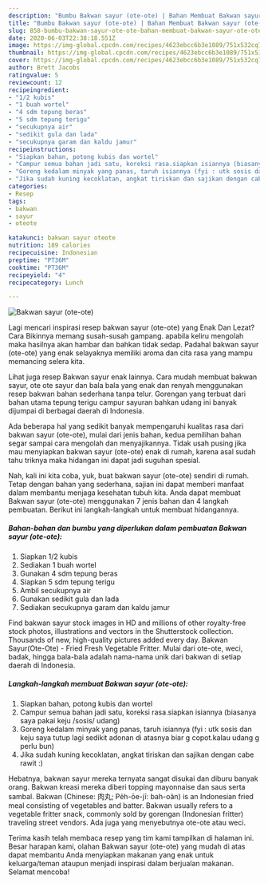 ```yaml
---
description: "Bumbu Bakwan sayur (ote-ote) | Bahan Membuat Bakwan sayur (ote-ote) Yang Enak Dan Lezat"
title: "Bumbu Bakwan sayur (ote-ote) | Bahan Membuat Bakwan sayur (ote-ote) Yang Enak Dan Lezat"
slug: 858-bumbu-bakwan-sayur-ote-ote-bahan-membuat-bakwan-sayur-ote-ote-yang-enak-dan-lezat
date: 2020-06-03T22:38:18.551Z
image: https://img-global.cpcdn.com/recipes/4623ebcc6b3e1089/751x532cq70/bakwan-sayur-ote-ote-foto-resep-utama.jpg
thumbnail: https://img-global.cpcdn.com/recipes/4623ebcc6b3e1089/751x532cq70/bakwan-sayur-ote-ote-foto-resep-utama.jpg
cover: https://img-global.cpcdn.com/recipes/4623ebcc6b3e1089/751x532cq70/bakwan-sayur-ote-ote-foto-resep-utama.jpg
author: Brett Jacobs
ratingvalue: 5
reviewcount: 12
recipeingredient:
- "1/2 kubis"
- "1 buah wortel"
- "4 sdm tepung beras"
- "5 sdm tepung terigu"
- "secukupnya air"
- "sedikit gula dan lada"
- "secukupnya garam dan kaldu jamur"
recipeinstructions:
- "Siapkan bahan, potong kubis dan wortel"
- "Campur semua bahan jadi satu, koreksi rasa.siapkan isiannya (biasanya saya pakai keju /sosis/ udang)"
- "Goreng kedalam minyak yang panas, taruh isiannya (fyi : utk sosis dan keju saya tutup lagi sedikit adonan di atasnya biar g copot.kalau udang g perlu bun)"
- "Jika sudah kuning kecoklatan, angkat tiriskan dan sajikan dengan cabe rawit :)"
categories:
- Resep
tags:
- bakwan
- sayur
- oteote

katakunci: bakwan sayur oteote 
nutrition: 189 calories
recipecuisine: Indonesian
preptime: "PT36M"
cooktime: "PT36M"
recipeyield: "4"
recipecategory: Lunch

---
```



![Bakwan sayur (ote-ote)](https://img-global.cpcdn.com/recipes/4623ebcc6b3e1089/751x532cq70/bakwan-sayur-ote-ote-foto-resep-utama.jpg)

Lagi mencari inspirasi resep bakwan sayur (ote-ote) yang Enak Dan Lezat? Cara Bikinnya memang susah-susah gampang. apabila keliru mengolah maka hasilnya akan hambar dan bahkan tidak sedap. Padahal bakwan sayur (ote-ote) yang enak selayaknya memiliki aroma dan cita rasa yang mampu memancing selera kita.

Lihat juga resep Bakwan sayur enak lainnya. Cara mudah membuat bakwan sayur, ote ote sayur dan bala bala yang enak dan renyah menggunakan resep bakwan bahan sederhana tanpa telur. Gorengan yang terbuat dari bahan utama tepung terigu campur sayuran bahkan udang ini banyak dijumpai di berbagai daerah di Indonesia.

Ada beberapa hal yang sedikit banyak mempengaruhi kualitas rasa dari bakwan sayur (ote-ote), mulai dari jenis bahan, kedua pemilihan bahan segar sampai cara mengolah dan menyajikannya. Tidak usah pusing jika mau menyiapkan bakwan sayur (ote-ote) enak di rumah, karena asal sudah tahu triknya maka hidangan ini dapat jadi suguhan spesial.


Nah, kali ini kita coba, yuk, buat bakwan sayur (ote-ote) sendiri di rumah. Tetap dengan bahan yang sederhana, sajian ini dapat memberi manfaat dalam membantu menjaga kesehatan tubuh kita. Anda dapat membuat Bakwan sayur (ote-ote) menggunakan 7 jenis bahan dan 4 langkah pembuatan. Berikut ini langkah-langkah untuk membuat hidangannya.

<!--inarticleads1-->

##### Bahan-bahan dan bumbu yang diperlukan dalam pembuatan Bakwan sayur (ote-ote):

1. Siapkan 1/2 kubis
1. Sediakan 1 buah wortel
1. Gunakan 4 sdm tepung beras
1. Siapkan 5 sdm tepung terigu
1. Ambil secukupnya air
1. Gunakan sedikit gula dan lada
1. Sediakan secukupnya garam dan kaldu jamur


Find bakwan sayur stock images in HD and millions of other royalty-free stock photos, illustrations and vectors in the Shutterstock collection. Thousands of new, high-quality pictures added every day. Bakwan Sayur(Ote-Ote) - Fried Fresh Vegetable Fritter. Mulai dari ote-ote, weci, badak, hingga bala-bala adalah nama-nama unik dari bakwan di setiap daerah di Indonesia. 

<!--inarticleads2-->

##### Langkah-langkah membuat Bakwan sayur (ote-ote):

1. Siapkan bahan, potong kubis dan wortel
1. Campur semua bahan jadi satu, koreksi rasa.siapkan isiannya (biasanya saya pakai keju /sosis/ udang)
1. Goreng kedalam minyak yang panas, taruh isiannya (fyi : utk sosis dan keju saya tutup lagi sedikit adonan di atasnya biar g copot.kalau udang g perlu bun)
1. Jika sudah kuning kecoklatan, angkat tiriskan dan sajikan dengan cabe rawit :)


Hebatnya, bakwan sayur mereka ternyata sangat disukai dan diburu banyak orang. Bakwan kreasi mereka diberi topping mayonnaise dan saus serta sambal. Bakwan (Chinese: 肉丸; Pe̍h-ōe-jī: bah-oân) is an Indonesian fried meal consisting of vegetables and batter. Bakwan usually refers to a vegetable fritter snack, commonly sold by gorengan (Indonesian fritter) traveling street vendors. Ada juga yang menyebutnya ote-ote atau weci. 

Terima kasih telah membaca resep yang tim kami tampilkan di halaman ini. Besar harapan kami, olahan Bakwan sayur (ote-ote) yang mudah di atas dapat membantu Anda menyiapkan makanan yang enak untuk keluarga/teman ataupun menjadi inspirasi dalam berjualan makanan. Selamat mencoba!
